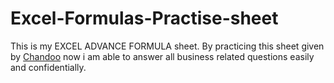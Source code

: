 # Excel-Formulas-Practise-sheet
This is my EXCEL ADVANCE FORMULA sheet. By practicing this sheet given by [Chandoo](https://www.youtube.com/channel/UCQMO3dxZ0U1z0fMy8nJJ3lg) now i am able to answer all business related questions easily and confidentially.


